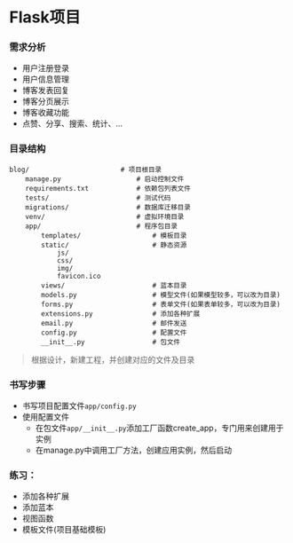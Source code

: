 # Flask项目

### 需求分析

- 用户注册登录
- 用户信息管理
- 博客发表回复
- 博客分页展示
- 博客收藏功能
- 点赞、分享、搜索、统计、...

### 目录结构

```
blog/						# 项目根目录
	manage.py					# 启动控制文件
	requirements.txt			# 依赖包列表文件
	tests/						# 测试代码
	migrations/					# 数据库迁移目录
	venv/						# 虚拟环境目录
	app/						# 程序包目录
		templates/					# 模板目录
		static/						# 静态资源
			js/						
			css/
			img/
			favicon.ico
		views/						# 蓝本目录
		models.py					# 模型文件(如果模型较多，可以改为目录)
		forms.py					# 表单文件(如果表单较多，可以改为目录)
		extensions.py				# 添加各种扩展
		email.py					# 邮件发送
		config.py					# 配置文件
		__init__.py					# 包文件
```

> 根据设计，新建工程，并创建对应的文件及目录

### 书写步骤

- 书写项目配置文件`app/config.py`
- 使用配置文件
  - 在包文件`app/__init__.py`添加工厂函数create_app，专门用来创建用于实例
  - 在manage.py中调用工厂方法，创建应用实例，然后启动

### 练习：

- 添加各种扩展
- 添加蓝本
- 视图函数
- 模板文件(项目基础模板)